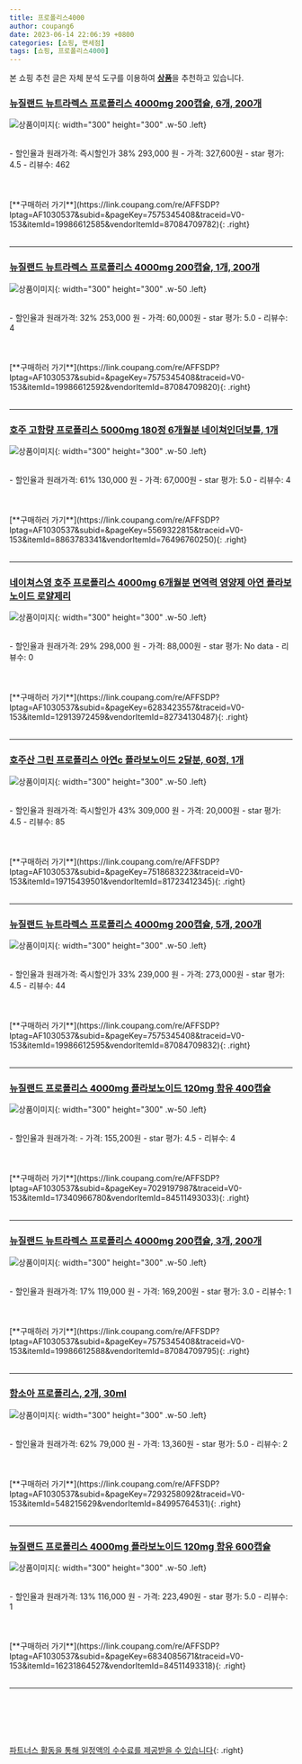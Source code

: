```yaml
---
title: 프로폴리스4000
author: coupang6
date: 2023-06-14 22:06:39 +0800
categories: [쇼핑, 면세점]
tags: [쇼핑, 프로폴리스4000]
---
```


본 쇼핑 추천 글은 자체 분석 도구를 이용하여 [**상품**](https://link.coupang.com/a/bao1ui)을 추천하고 있습니다.

### [뉴질랜드 뉴트라렉스 프로폴리스 4000mg 200캡슐, 6개, 200개](https://link.coupang.com/re/AFFSDP?lptag=AF1030537&subid=&pageKey=7575345408&traceid=V0-153&itemId=19986612585&vendorItemId=87084709782)

![상품이미지](https://thumbnail9.coupangcdn.com/thumbnails/remote/230x230ex/image/vendor_inventory/8717/510d861d41eaa0379ec57faba10b140a22b7b86fcc1c34a52d9fe0a9e4eb.jpg){: width="300" height="300" .w-50 .left}


<br>
- 할인율과 원래가격: 즉시할인가 38%  293,000   원
- 가격: 327,600원
- star 평가: 4.5
- 리뷰수: 462
<br>
<br>
<br>
<br>
[**구매하러 가기**](https://link.coupang.com/re/AFFSDP?lptag=AF1030537&subid=&pageKey=7575345408&traceid=V0-153&itemId=19986612585&vendorItemId=87084709782){: .right}
<br>
<br>

---

### [뉴질랜드 뉴트라렉스 프로폴리스 4000mg 200캡슐, 1개, 200개](https://link.coupang.com/re/AFFSDP?lptag=AF1030537&subid=&pageKey=7575345408&traceid=V0-153&itemId=19986612592&vendorItemId=87084709820)

![상품이미지](https://thumbnail8.coupangcdn.com/thumbnails/remote/230x230ex/image/vendor_inventory/99c7/d2ffd2d319e35137824bee064858ff697a19f585f84617a0a16855716be0.jpg){: width="300" height="300" .w-50 .left}


<br>
- 할인율과 원래가격: 32%  253,000   원
- 가격: 60,000원
- star 평가: 5.0
- 리뷰수: 4
<br>
<br>
<br>
<br>
[**구매하러 가기**](https://link.coupang.com/re/AFFSDP?lptag=AF1030537&subid=&pageKey=7575345408&traceid=V0-153&itemId=19986612592&vendorItemId=87084709820){: .right}
<br>
<br>

---

### [호주 고함량 프로폴리스 5000mg 180정 6개월분 네이쳐인더보틀, 1개](https://link.coupang.com/re/AFFSDP?lptag=AF1030537&subid=&pageKey=5569322815&traceid=V0-153&itemId=8863783341&vendorItemId=76496760250)

![상품이미지](https://thumbnail9.coupangcdn.com/thumbnails/remote/230x230ex/image/vendor_inventory/6034/3cbd809461508234cc4b7afcb6c2875f1ec2a32565dc26783e129b477130.jpg){: width="300" height="300" .w-50 .left}


<br>
- 할인율과 원래가격: 61%  130,000   원
- 가격: 67,000원
- star 평가: 5.0
- 리뷰수: 4
<br>
<br>
<br>
<br>
[**구매하러 가기**](https://link.coupang.com/re/AFFSDP?lptag=AF1030537&subid=&pageKey=5569322815&traceid=V0-153&itemId=8863783341&vendorItemId=76496760250){: .right}
<br>
<br>

---

### [네이쳐스영 호주 프로폴리스 4000mg 6개월분 면역력 영양제 아연 플라보노이드 로얄제리](https://link.coupang.com/re/AFFSDP?lptag=AF1030537&subid=&pageKey=6283423557&traceid=V0-153&itemId=12913972459&vendorItemId=82734130487)

![상품이미지](https://thumbnail7.coupangcdn.com/thumbnails/remote/230x230ex/image/vendor_inventory/0b02/64b62d26fcbd29d5c32ab35b561986cbe1e65a536915ca1ca2d238017769.jpg){: width="300" height="300" .w-50 .left}


<br>
- 할인율과 원래가격: 29%  298,000   원
- 가격: 88,000원
- star 평가: No data
- 리뷰수: 0
<br>
<br>
<br>
<br>
[**구매하러 가기**](https://link.coupang.com/re/AFFSDP?lptag=AF1030537&subid=&pageKey=6283423557&traceid=V0-153&itemId=12913972459&vendorItemId=82734130487){: .right}
<br>
<br>

---

### [호주산 그린 프로폴리스 아연c 플라보노이드 2달분, 60정, 1개](https://link.coupang.com/re/AFFSDP?lptag=AF1030537&subid=&pageKey=7518683223&traceid=V0-153&itemId=19715439501&vendorItemId=81723412345)

![상품이미지](https://thumbnail8.coupangcdn.com/thumbnails/remote/230x230ex/image/vendor_inventory/52b6/1aa12044a5d985d1340f190e660b7fb37a877310f90f52957ceb00d493de.jpg){: width="300" height="300" .w-50 .left}


<br>
- 할인율과 원래가격: 즉시할인가 43%  309,000   원
- 가격: 20,000원
- star 평가: 4.5
- 리뷰수: 85
<br>
<br>
<br>
<br>
[**구매하러 가기**](https://link.coupang.com/re/AFFSDP?lptag=AF1030537&subid=&pageKey=7518683223&traceid=V0-153&itemId=19715439501&vendorItemId=81723412345){: .right}
<br>
<br>

---

### [뉴질랜드 뉴트라렉스 프로폴리스 4000mg 200캡슐, 5개, 200개](https://link.coupang.com/re/AFFSDP?lptag=AF1030537&subid=&pageKey=7575345408&traceid=V0-153&itemId=19986612595&vendorItemId=87084709832)

![상품이미지](https://thumbnail8.coupangcdn.com/thumbnails/remote/230x230ex/image/vendor_inventory/89ff/14393d052fa46b141a894038fb0d3460115bd4b914c0d6047721dd1efc33.jpg){: width="300" height="300" .w-50 .left}


<br>
- 할인율과 원래가격: 즉시할인가 33%  239,000   원
- 가격: 273,000원
- star 평가: 4.5
- 리뷰수: 44
<br>
<br>
<br>
<br>
[**구매하러 가기**](https://link.coupang.com/re/AFFSDP?lptag=AF1030537&subid=&pageKey=7575345408&traceid=V0-153&itemId=19986612595&vendorItemId=87084709832){: .right}
<br>
<br>

---

### [뉴질랜드 프로폴리스 4000mg 플라보노이드 120mg 함유 400캡슐](https://link.coupang.com/re/AFFSDP?lptag=AF1030537&subid=&pageKey=7029197987&traceid=V0-153&itemId=17340966780&vendorItemId=84511493033)

![상품이미지](https://thumbnail9.coupangcdn.com/thumbnails/remote/230x230ex/image/vendor_inventory/9300/eaf5cf475f5ae04db55b4509b13f69e20fd7c7296125cfba8777e7539463.jpeg){: width="300" height="300" .w-50 .left}


<br>
- 할인율과 원래가격: 
- 가격: 155,200원
- star 평가: 4.5
- 리뷰수: 4
<br>
<br>
<br>
<br>
[**구매하러 가기**](https://link.coupang.com/re/AFFSDP?lptag=AF1030537&subid=&pageKey=7029197987&traceid=V0-153&itemId=17340966780&vendorItemId=84511493033){: .right}
<br>
<br>

---

### [뉴질랜드 뉴트라렉스 프로폴리스 4000mg 200캡슐, 3개, 200개](https://link.coupang.com/re/AFFSDP?lptag=AF1030537&subid=&pageKey=7575345408&traceid=V0-153&itemId=19986612588&vendorItemId=87084709795)

![상품이미지](https://thumbnail10.coupangcdn.com/thumbnails/remote/230x230ex/image/vendor_inventory/2c08/d97004133de8e38e5b224fa713a0703fb12e472d5efb27193019ab987ce7.jpg){: width="300" height="300" .w-50 .left}


<br>
- 할인율과 원래가격: 17%  119,000   원
- 가격: 169,200원
- star 평가: 3.0
- 리뷰수: 1
<br>
<br>
<br>
<br>
[**구매하러 가기**](https://link.coupang.com/re/AFFSDP?lptag=AF1030537&subid=&pageKey=7575345408&traceid=V0-153&itemId=19986612588&vendorItemId=87084709795){: .right}
<br>
<br>

---

### [함소아 프로폴리스, 2개, 30ml](https://link.coupang.com/re/AFFSDP?lptag=AF1030537&subid=&pageKey=7293258092&traceid=V0-153&itemId=548215629&vendorItemId=84995764531)

![상품이미지](https://thumbnail10.coupangcdn.com/thumbnails/remote/230x230ex/image/retail/images/1070919833936422-5a80fb21-4fe3-4312-9455-feb1094d0feb.jpg){: width="300" height="300" .w-50 .left}


<br>
- 할인율과 원래가격: 62%  79,000   원
- 가격: 13,360원
- star 평가: 5.0
- 리뷰수: 2
<br>
<br>
<br>
<br>
[**구매하러 가기**](https://link.coupang.com/re/AFFSDP?lptag=AF1030537&subid=&pageKey=7293258092&traceid=V0-153&itemId=548215629&vendorItemId=84995764531){: .right}
<br>
<br>

---

### [뉴질랜드 프로폴리스 4000mg 플라보노이드 120mg 함유 600캡슐](https://link.coupang.com/re/AFFSDP?lptag=AF1030537&subid=&pageKey=6834085671&traceid=V0-153&itemId=16231864527&vendorItemId=84511493318)

![상품이미지](https://thumbnail7.coupangcdn.com/thumbnails/remote/230x230ex/image/vendor_inventory/a23c/e870ef5d363b38e556ee1be3261a9338093ad38dac4ca5c290e5ce573b7f.jpeg){: width="300" height="300" .w-50 .left}


<br>
- 할인율과 원래가격: 13%  116,000   원
- 가격: 223,490원
- star 평가: 5.0
- 리뷰수: 1
<br>
<br>
<br>
<br>
[**구매하러 가기**](https://link.coupang.com/re/AFFSDP?lptag=AF1030537&subid=&pageKey=6834085671&traceid=V0-153&itemId=16231864527&vendorItemId=84511493318){: .right}
<br>
<br>

---
<br><br><br><br><br> [파트너스 활동을 통해 일정액의 수수료를 제공받을 수 있습니다](https://link.coupang.com/a/bao1ui){: .right}